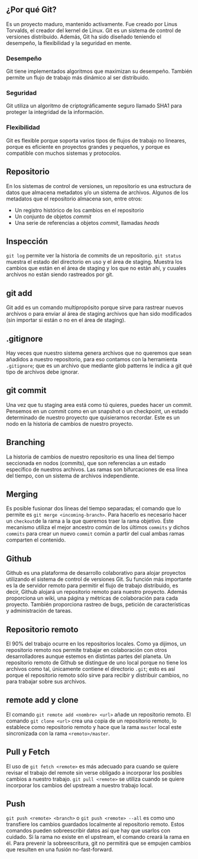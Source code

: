 
## ¿Por qué Git?
Es un proyecto maduro, mantenido activamente. Fue creado por Linus Torvalds, el creador del kernel de Linux. Git es un sistema de control de versiones distribuido. Además, Git ha sido diseñado teniendo el desempeño, la flexibilidad y la seguridad en mente.

### Desempeño
Git tiene implementados algoritmos que maximizan su desempeño. También permite un flujo de trabajo más dinámico al ser distribuido.

### Seguridad
Git utiliza un algoritmo de criptográficamente seguro llamado SHA1 para proteger la integridad de la información.

### Flexibilidad
Git es flexible porque soporta varios tipos de flujos de trabajo no lineares, porque es eficiente en proyectos grandes y pequeños, y porque es compatible con muchos sistemas y protocolos.

## Repositorio
En los sistemas de control de versiones, un repositorio es una estructura de datos que almacena metadatos y/o un sistema de archivos.
Algunos de los metadatos que el repositorio almacena son, entre otros:
* Un registro histórico de los cambios en el repositorio
* Un conjunto de objetos _commit_
* Una serie de referencias a objetos _commit_, llamadas _heads_ 

## Inspección
`git log` permite ver la historia de commits de un repositorio.
`git status` muestra el estado del directorio en uso y el área de staging. Muestra los cambios que están en el área de staging y los que no están ahí, y cuuales archivos no están siendo rastreados por git.

## git add
Git add es un comando multipropósito porque sirve para rastrear nuevos archivos o para enviar al área de staging archivos que han sido modificados (sin importar si están o no en el área de staging).

## .gitignore
Hay veces que nuestro sistema genera archivos que no queremos que sean añadidos a nuestro repositorio, para eso contamos con la herramienta `.gitignore`; que es un archivo que mediante glob patterns le indica a git qué tipo de archivos debe ignorar.

## git commit
Una vez que tu staging area está como tú quieres, puedes hacer un commit. Pensemos en un commit como en un snapshot o un checkpoint, un estado determinado de nuestro proyecto que quisieramos recordar. Este es un nodo en la historia de cambios de nuestro proyecto.

## Branching
La historia de cambios de nuestro repositorio es una línea del tiempo seccionada en nodos (commits), que son referencias a un estado específico de nuestros archivos. Las ramas son bifurcaciones de esa línea del tiempo, con un sistema de archivos independiente.

## Merging
Es posible fusionar dos líneas del tiempo separadas; el comando que lo permite es `git merge <incoming-branch>`. Para hacerlo es necesario hacer un `checkout`de la rama a la que queremos traer la rama objetivo. Este mecanismo utiliza el mejor ancestro común de los últimos `commits` y dichos `commits` para crear un nuevo `commit` común a partir del cual ambas ramas comparten el contenido.

## Github
Github es una plataforma de desarrollo colaborativo para alojar proyectos utilizando el sistema de control de versiones Git. Su función más importante es la de servidor remoto para permitir el flujo de trabajo distribuido, es decir, Github alojará un repositorio remoto para nuestro proyecto. Además proporciona un wiki, una página y métricas de colaboración para cada proyecto. También proporciona rastreo de bugs, petición de características y administración de tareas.

## Repositorio remoto
El 90% del trabajo ocurre en los repositorios locales. Como ya dijimos, un repositorio remoto nos permite trabajar en colaboración con otros desarrolladores aunque estemos en distintas partes del planeta. Un repositorio remoto de Github se distingue de uno local porque no tiene los archivos como tal, únicamente contiene el directorio `.git`; esto es así porque el repositorio remoto sólo sirve para recibir y distribuir cambios, no para trabajar sobre sus archivos.

## remote add y clone
El comando `git remote add <nombre> <url>` añade un repositorio remoto.
El comando `git clone <url>` crea una copia de un repositorio remoto, lo establece como repositorio remoto y hace que la rama `master` local este sincronizada con la rama `<remoto>/master`.

## Pull y Fetch
El uso de `git fetch <remote>` es más adecuado para cuando se quiere revisar el trabajo del remote sin verse obligado a incorporar los posibles cambios a nuestro trabajo. `git pull <remote>` se utiliza cuando se quiere incorporar los cambios del upstream a nuestro trabajo local.

## Push
`git push <remote> <branch>` o `git push <remote> --all` es como uno transfiere los cambios guardados localmente al repositorio remoto. Estos comandos pueden sobreescribir datos así que hay que usarlos con cuidado. Si la rama no existe en el upstream, el comando creará la rama en él. Para prevenir la sobreescritura, git no permitirá que se empujen cambios que resulten en una fusión no-fast-forward.
